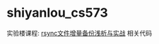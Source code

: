 shiyanlou_cs573
===============

实验楼课程: [rsync文件增量备份浅析与实战](http://www.shiyanlou.com/courses/573) 相关代码